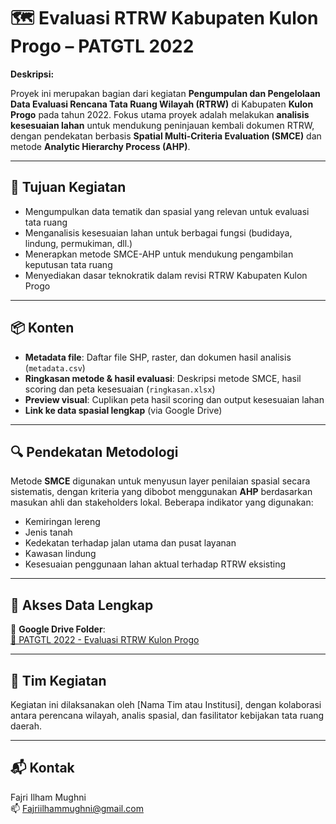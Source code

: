 # 🗺️ Evaluasi RTRW Kabupaten Kulon Progo – PATGTL 2022

**Deskripsi:**

Proyek ini merupakan bagian dari kegiatan **Pengumpulan dan Pengelolaan Data Evaluasi Rencana Tata Ruang Wilayah (RTRW)** di Kabupaten **Kulon Progo** pada tahun 2022. Fokus utama proyek adalah melakukan **analisis kesesuaian lahan** untuk mendukung peninjauan kembali dokumen RTRW, dengan pendekatan berbasis **Spatial Multi-Criteria Evaluation (SMCE)** dan metode **Analytic Hierarchy Process (AHP)**.

---

## 🎯 Tujuan Kegiatan

- Mengumpulkan data tematik dan spasial yang relevan untuk evaluasi tata ruang
- Menganalisis kesesuaian lahan untuk berbagai fungsi (budidaya, lindung, permukiman, dll.)
- Menerapkan metode SMCE-AHP untuk mendukung pengambilan keputusan tata ruang
- Menyediakan dasar teknokratik dalam revisi RTRW Kabupaten Kulon Progo

---

## 📦 Konten

- **Metadata file**: Daftar file SHP, raster, dan dokumen hasil analisis (`metadata.csv`)
- **Ringkasan metode & hasil evaluasi**: Deskripsi metode SMCE, hasil scoring dan peta kesesuaian (`ringkasan.xlsx`)
- **Preview visual**: Cuplikan peta hasil scoring dan output kesesuaian lahan
- **Link ke data spasial lengkap** (via Google Drive)

---

## 🔍 Pendekatan Metodologi

Metode **SMCE** digunakan untuk menyusun layer penilaian spasial secara sistematis, dengan kriteria yang dibobot menggunakan **AHP** berdasarkan masukan ahli dan stakeholders lokal. Beberapa indikator yang digunakan:
- Kemiringan lereng
- Jenis tanah
- Kedekatan terhadap jalan utama dan pusat layanan
- Kawasan lindung
- Kesesuaian penggunaan lahan aktual terhadap RTRW eksisting

---

## 🔗 Akses Data Lengkap

📁 **Google Drive Folder**:  
[🔗 PATGTL 2022 - Evaluasi RTRW Kulon Progo](https://drive.google.com/drive/folders/169aQPkTy3FF9wvJmEqEetVj2oh2BGNEK?usp=drive_link)

---

## 👥 Tim Kegiatan

Kegiatan ini dilaksanakan oleh [Nama Tim atau Institusi], dengan kolaborasi antara perencana wilayah, analis spasial, dan fasilitator kebijakan tata ruang daerah.

---

## 📬 Kontak

Fajri Ilham Mughni  
📫 Fajriilhammughni@gmail.com

